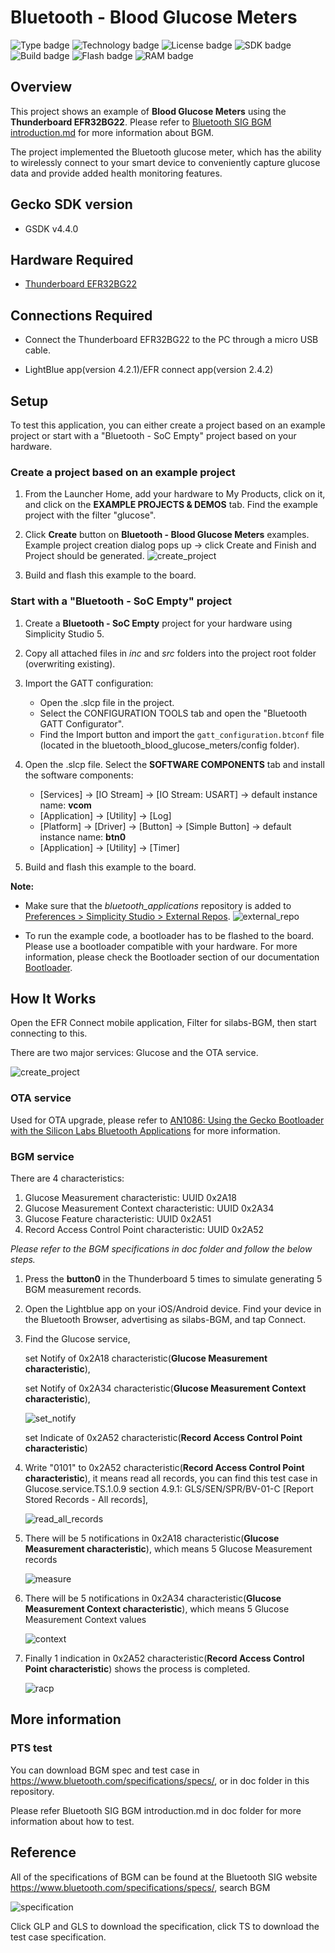 # Bluetooth - Blood Glucose Meters
![Type badge](https://img.shields.io/badge/dynamic/json?url=https://raw.githubusercontent.com/SiliconLabs/application_examples_ci/master/bluetooth_applications/bluetooth_bgm_common.json&label=Type&query=type&color=green)
![Technology badge](https://img.shields.io/badge/dynamic/json?url=https://raw.githubusercontent.com/SiliconLabs/application_examples_ci/master/bluetooth_applications/bluetooth_bgm_common.json&label=Technology&query=technology&color=green)
![License badge](https://img.shields.io/badge/dynamic/json?url=https://raw.githubusercontent.com/SiliconLabs/application_examples_ci/master/bluetooth_applications/bluetooth_bgm_common.json&label=License&query=license&color=green)
![SDK badge](https://img.shields.io/badge/dynamic/json?url=https://raw.githubusercontent.com/SiliconLabs/application_examples_ci/master/bluetooth_applications/bluetooth_bgm_common.json&label=SDK&query=sdk&color=green)
![Build badge](https://img.shields.io/endpoint?url=https://raw.githubusercontent.com/SiliconLabs/application_examples_ci/master/bluetooth_applications/bluetooth_bgm_build_status.json)
![Flash badge](https://img.shields.io/badge/dynamic/json?url=https://raw.githubusercontent.com/SiliconLabs/application_examples_ci/master/bluetooth_applications/bluetooth_bgm_common.json&label=Flash&query=flash&color=blue)
![RAM badge](https://img.shields.io/badge/dynamic/json?url=https://raw.githubusercontent.com/SiliconLabs/application_examples_ci/master/bluetooth_applications/bluetooth_bgm_common.json&label=RAM&query=ram&color=blue)

## Overview

This project shows an example of **Blood Glucose Meters** using the **Thunderboard EFR32BG22**. Please refer to [Bluetooth SIG BGM introduction.md](./doc) for more information about BGM.

The project implemented the Bluetooth glucose meter, which has the ability to wirelessly connect to your smart device to conveniently capture glucose data and provide added health monitoring features.

## Gecko SDK version

- GSDK v4.4.0

## Hardware Required

- [Thunderboard EFR32BG22](https://www.silabs.com/development-tools/thunderboard/thunderboard-bg22-kit)

## Connections Required

- Connect the Thunderboard EFR32BG22 to the PC through a micro USB cable.

- LightBlue app(version 4.2.1)/EFR connect app(version 2.4.2)

## Setup

To test this application, you can either create a project based on an example project or start with a "Bluetooth - SoC Empty" project based on your hardware.

### Create a project based on an example project

1. From the Launcher Home, add your hardware to My Products, click on it, and click on the **EXAMPLE PROJECTS & DEMOS** tab. Find the example project with the filter "glucose".

2. Click **Create** button on **Bluetooth - Blood Glucose Meters** examples. Example project creation dialog pops up -> click Create and Finish and Project should be generated.
![create_project](images/create_project.png)

3. Build and flash this example to the board.

### Start with a "Bluetooth - SoC Empty" project

1. Create a **Bluetooth - SoC Empty** project for your hardware using Simplicity Studio 5.

2. Copy all attached files in *inc* and *src* folders into the project root folder (overwriting existing).

3. Import the GATT configuration:
   - Open the .slcp file in the project.
   - Select the CONFIGURATION TOOLS tab and open the "Bluetooth GATT Configurator".
   - Find the Import button and import the `gatt_configuration.btconf` file (located in the bluetooth_blood_glucose_meters/config folder).

4. Open the .slcp file. Select the **SOFTWARE COMPONENTS** tab and install the software components:
   - [Services] → [IO Stream] → [IO Stream: USART] → default instance name: **vcom**
   - [Application] → [Utility] → [Log]
   - [Platform] → [Driver] → [Button] → [Simple Button] → default instance name: **btn0**
   - [Application] → [Utility] → [Timer]

5. Build and flash this example to the board.

**Note:**

- Make sure that the *bluetooth_applications* repository is added to [Preferences > Simplicity Studio > External Repos](https://docs.silabs.com/simplicity-studio-5-users-guide/latest/ss-5-users-guide-about-the-launcher/welcome-and-device-tabs).
![external_repo](images/external_repo.png)

- To run the example code, a bootloader has to be flashed to the board. Please use a bootloader compatible with your hardware. For more information, please check the Bootloader section of our documentation [Bootloader](https://github.com/SiliconLabs/bluetooth_applications/blob/master/README.md#bootloader).

## How It Works

Open the EFR Connect mobile application, Filter for silabs-BGM, then start connecting to this.

There are two major services: Glucose and the OTA service.

![create_project](images/service.jfif)

### OTA service

Used for OTA upgrade, please refer to [AN1086: Using the Gecko Bootloader with the Silicon Labs Bluetooth Applications](https://www.silabs.com/documents/public/application-notes/an1086-gecko-bootloader-bluetooth.pdf) for more information.

### BGM service

There are 4 characteristics:

1. Glucose Measurement characteristic: UUID 0x2A18
2. Glucose Measurement Context characteristic: UUID 0x2A34
3. Glucose Feature characteristic: UUID 0x2A51
4. Record Access Control Point characteristic: UUID 0x2A52

*Please refer to the BGM specifications in doc folder and follow the below steps.*

1. Press the **button0** in the Thunderboard 5 times to simulate generating 5 BGM measurement records.

2. Open the Lightblue app on your iOS/Android device. Find your device in the Bluetooth Browser, advertising as silabs-BGM, and tap Connect.

3. Find the Glucose service,
  
   set Notify of 0x2A18 characteristic(**Glucose Measurement characteristic**),

   set Notify of 0x2A34 characteristic(**Glucose Measurement Context characteristic**),

   ![set_notify](images/set_notify.jpg)

   set Indicate of 0x2A52 characteristic(**Record Access Control Point characteristic**)

4. Write "0101" to 0x2A52 characteristic(**Record Access Control Point characteristic**), it means read all records, you can find this test case in Glucose.service.TS.1.0.9 section 4.9.1: GLS/SEN/SPR/BV-01-C [Report Stored Records - All records],

   ![read_all_records](images/read_all_records.jpg)

5. There will be 5 notifications in 0x2A18 characteristic(**Glucose Measurement characteristic**), which means 5 Glucose Measurement records

   ![measure](images/measure.jpg)

6. There will be 5 notifications in 0x2A34 characteristic(**Glucose Measurement Context characteristic**), which means 5 Glucose Measurement Context values

   ![context](images/context.jpg)

7. Finally 1 indication in  0x2A52 characteristic(**Record Access Control Point characteristic**) shows the process is completed.

   ![racp](images/racp.jpg)

## More information

### PTS test

You can download BGM spec and test case in https://www.bluetooth.com/specifications/specs/, or in doc folder in this repository.

Please refer Bluetooth SIG BGM introduction.md in doc folder for more information about how to test.

## Reference

All of the specifications of BGM can be found at the Bluetooth SIG website https://www.bluetooth.com/specifications/specs/, search BGM

![specification](images/spec.jpg)

Click GLP and GLS to download the specification, click TS to download the test case specification.
